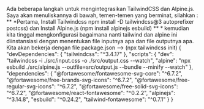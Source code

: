 Ada beberapa langkah untuk mengintegrasikan TailwindCSS dan Alpine.js. Saya akan menuliskannya di bawah, temen-temen yang berminat, silahkan :
** *Pertama, Install Tailwindcss npm install -D tailwindcss@3 autoprefixer postcss) dan Install Alpine.js (npm install alpinejs esbuild) ** *
kemudian kita tinggal mengkonfigurasi bagaimana nanti tailwind dan alpine ini diinstansiasi dengan menentukan file inputnya apa dan file outputnya apa. Kita akan bekerja dengan file package.json --> (npx tailwindcss init)
{
  "devDependencies": {
    "tailwindcss": "^3.4.17"
  },
  "scripts": {
    "dev": "tailwindcss -i ./src/input.css -o ./src/output.css --watch",
    "alpine": "npx esbuild ./src/alpine.js --outfile=src/output.js --bundle --minify --watch" 
  },
  "dependencies": {
    "@fortawesome/fontawesome-svg-core": "^6.7.2",
    "@fortawesome/free-brands-svg-icons": "^6.7.2",
    "@fortawesome/free-regular-svg-icons": "^6.7.2",
    "@fortawesome/free-solid-svg-icons": "^6.7.2",
    "@fortawesome/react-fontawesome": "^0.2.2",
    "alpinejs": "^3.14.8",
    "esbuild": "^0.24.2",
    "tailwind-fontawesome": "^0.7.1"
  }
}

